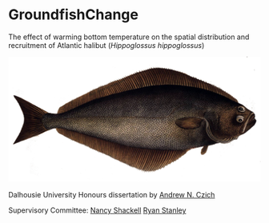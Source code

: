 # GroundfishChange
The effect of warming bottom temperature on the spatial distribution and recruitment of Atlantic halibut (*Hippoglossus hippoglossus*)

![ ](/inst/Hippoglossus_hippoglossus2.jpg)

Dalhousie University Honours dissertation by [Andrew N. Czich](https://github.com/aczich) 

Supervisory Committee:
[Nancy Shackell](https://www.researchgate.net/profile/Nancy_Shackell)
[Ryan Stanley](https://www.researchgate.net/profile/Ryan_Stanley)


